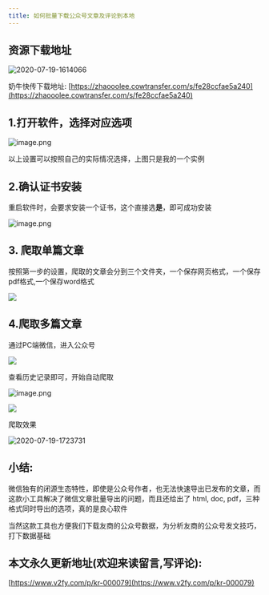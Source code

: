 ```yaml
---
title: 如何批量下载公众号文章及评论到本地
---
```




## 资源下载地址

![2020-07-19-1614066](https://www.v2fy.com/asset/0i/jikemiji/jikemiji-md/kr-000079.assets/2020-07-19-1614066.png)

奶牛快传下载地址: [https://zhaooolee.cowtransfer.com/s/fe28ccfae5a240](https://zhaooolee.cowtransfer.com/s/fe28ccfae5a240)





## 1.打开软件，选择对应选项

![image.png](https://www.v2fy.com/asset/0i/jikemiji/jikemiji-md/kr-000079.assets/1240-20200719101628079.png)

以上设置可以按照自己的实际情况选择，上图只是我的一个实例

## 2.确认证书安装

重启软件时，会要求安装一个证书，这个直接选**是**，即可成功安装

![image.png](https://www.v2fy.com/asset/0i/jikemiji/jikemiji-md/kr-000079.assets/1240.png)

## 3. 爬取单篇文章

按照第一步的设置，爬取的文章会分到三个文件夹，一个保存网页格式，一个保存pdf格式,一个保存word格式

![](https://www.v2fy.com/asset/0i/jikemiji/jikemiji-md/kr-000079.assets/strip-20200719101628371.gif)


## 4.爬取多篇文章

通过PC端微信，进入公众号

![](https://www.v2fy.com/asset/0i/jikemiji/jikemiji-md/kr-000079.assets/1240-20200719101627937.png)


查看历史记录即可，开始自动爬取


![image.png](https://www.v2fy.com/asset/0i/jikemiji/jikemiji-md/kr-000079.assets/1240-20200719101627946.png)




![](https://www.v2fy.com/asset/0i/jikemiji/jikemiji-md/kr-000079.assets/strip.gif)


爬取效果

![2020-07-19-1723731](https://www.v2fy.com/asset/0i/jikemiji/jikemiji-md/kr-000079.assets/2020-07-19-1723731.png)







## 小结:

微信独有的闭源生态特性，即使是公众号作者，也无法快速导出已发布的文章，而这款小工具解决了微信文章批量导出的问题，而且还给出了 html, doc, pdf，三种格式同时导出的选项，真的是良心软件

当然这款工具也方便我们下载友商的公众号数据，为分析友商的公众号发文技巧，打下数据基础


## 本文永久更新地址(欢迎来读留言,写评论):

[https://www.v2fy.com/p/kr-000079](https://www.v2fy.com/p/kr-000079)
